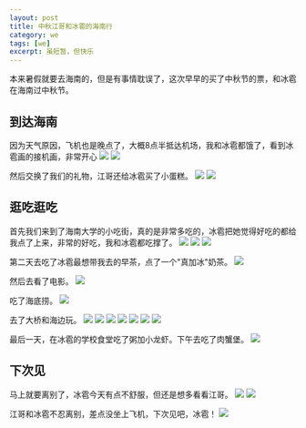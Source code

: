 ```yaml
---
layout: post
title: 中秋江哥和冰雹的海南行
category: we
tags: [we]
excerpt: 虽短暂，但快乐
---
```


本来暑假就要去海南的，但是有事情耽误了，这次早早的买了中秋节的票，和冰雹在海南过中秋节。

## 到达海南

因为天气原因，飞机也是晚点了，大概8点半抵达机场，我和冰雹都饿了，看到冰雹画的接机画，非常开心
![](../assets/images/2019/hainan/welcome.jpg)
![](https://github.com/ujump1/ujump1.github.io/blob/master/assets/images/2019/hainan/welcome.jpg)

然后交换了我们的礼物，江哥还给冰雹买了小蛋糕。
![](https://github.com/ujump1/ujump1.github.io/blob/master/assets/images/2019/hainan/gift1.jpg?raw=true)
![](https://github.com/ujump1/ujump1.github.io/blob/master/assets/images/2019/hainan/gift2.jpg?raw=true)

## 逛吃逛吃

首先我们来到了海南大学的小吃街，真的是非常多吃的，冰雹把她觉得好吃的都给我点了上来，非常的好吃，我和冰雹都吃撑了。
![](https://github.com/ujump1/ujump1.github.io/blob/master/assets/images/2019/hainan/xiaochi1.jpg?raw=true)
![](https://github.com/ujump1/ujump1.github.io/blob/master/assets/images/2019/hainan/xiaochi2.jpg?raw=true)
![](https://github.com/ujump1/ujump1.github.io/blob/master/assets/images/2019/hainan/xiaochi3.jpg?raw=true)

第二天去吃了冰雹最想带我去的早茶，点了一个"真加冰"奶茶。
![](https://github.com/ujump1/ujump1.github.io/blob/master/assets/images/2019/hainan/zaocha.jpg?raw=true)

然后去看了电影。
![](https://github.com/ujump1/ujump1.github.io/blob/master/assets/images/2019/hainan/movie.jpg?raw=true)

吃了海底捞。
![](https://github.com/ujump1/ujump1.github.io/blob/master/assets/images/2019/hainan/haidilao.jpg?raw=true)

去了大桥和海边玩。
![](https://github.com/ujump1/ujump1.github.io/blob/master/assets/images/2019/hainan/daqiao1.jpg?raw=true)
![](https://github.com/ujump1/ujump1.github.io/blob/master/assets/images/2019/hainan/daqiao2.jpg?raw=true)
![](https://github.com/ujump1/ujump1.github.io/blob/master/assets/images/2019/hainan/daqiao3.jpg?raw=true)
![](https://github.com/ujump1/ujump1.github.io/blob/master/assets/images/2019/hainan/daqiao4.jpg?raw=true)
![](https://github.com/ujump1/ujump1.github.io/blob/master/assets/images/2019/hainan/haibian1.jpg?raw=true)
![](https://github.com/ujump1/ujump1.github.io/blob/master/assets/images/2019/hainan/haibian2.jpg?raw=true)
![](https://github.com/ujump1/ujump1.github.io/blob/master/assets/images/2019/hainan/haibian3.jpg?raw=true)

最后一天，在冰雹的学校食堂吃了粥加小龙虾。下午去吃了肉蟹堡。
![](https://github.com/ujump1/ujump1.github.io/blob/master/assets/images/2019/hainan/rouxie.jpg?raw=true)

## 下次见

马上就要离别了，冰雹今天有点不舒服，但还是想多看看江哥。
![](https://github.com/ujump1/ujump1.github.io/blob/master/assets/images/2019/hainan/libie1.jpg?raw=true)
![](https://github.com/ujump1/ujump1.github.io/blob/master/assets/images/2019/hainan/libie2.jpg?raw=true)

江哥和冰雹不忍离别，差点没坐上飞机，下次见吧，冰雹！
![](https://github.com/ujump1/ujump1.github.io/blob/master/assets/images/2019/hainan/together.jpg?raw=true)


